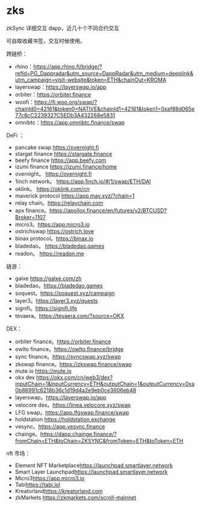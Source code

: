 # zks

zkSync 详细交互 dapp，近几十个不同合约交互

可自取收藏书签，交互时候使用。

跨链桥：
* rhino：<https://app.rhino.fi/bridge/?refId=PG_Dappradar&utm_source=DappRadar&utm_medium=deeplink&utm_campaign=visit-website&token=ETH&chainOut=KROMA>
* layerswap：<https://layerswap.io/app>
* orbiter：<https://orbiter.finance>
* woofi：<https://fi.woo.org/swap/?chainId0=42161&token0=NATIVE&chainId1=42161&token1=0xaf88d065e77c8cC2239327C5EDb3A432268e5831>
* omnibtc：<https://app.omnibtc.finance/swap>

DeFi ：
* pancake swap <https://overnight.fi>
* stargat finance <https://stargate.finance>
* beefy finance <https://app.beefy.com>
* izumi finance <https://izumi.finance/home>
* overnight。 <https://overnight.fi>
* 1inch network。 <https://app.1inch.io/#/1/swap/ETH/DAI>
* oklink。 <https://oklink.com/cn>
* maverick protocol <https://app.mav.xyz/?chain=1>
* relay chain。<https://relaychain.com>
* apx finance。<https://apollox.finance/en/futures/v2/BTCUSD?Broker=1107>
* micro3。<https://app.micro3.io>
* ostrichswap <https://ostrich.love>
* binax protocol。<https://binax.io>
* bladedao。 <https://bladedao.games>
* readon。 <https://readon.me>

链游：
* galxe <https://galxe.com/zh>
* bladedao。<https://bladedao.games>
* soquest。<https://soquest.xyz/campaign>
* layer3。<https://layer3.xyz/quests>
* signifi。<https://signifi.life>
* tevaera。<https://tevaera.com/?source=OKX>

DEX：
* orbiter finance。<https://orbiter.finance>
* owlto finance。<https://owlto.finance/bridge>
* sync finance。<https://syncswap.xyz/swap>
* zkswap finance。<https://zkswap.finance/swap>
* mute.io <https://mute.io>
* okx dex <https://okx.com/cn/web3/dex?inputChain=1&inputCurrency=ETH&outputChain=1&outputCurrency=0xa0b86991c6218b36c1d19d4a2e9eb0ce3606eb48>
* layerswap。<https://layerswap.io/app>
* velocore dex。<https://linea.velocore.xyz/swap>
* LFG swap。<https://app.lfgswap.finance/swap>
* holdstation <https://holdstation.exchange>
* vesync。<https://app.vesync.finance>
* chainge。<https://dapp.chainge.finance/?fromChain=ETH&toChain=ZKSYNC&fromToken=ETH&toToken=ETH>

nft 市场：
* Element NFT Marketplace<https://launchpad.smartlayer.network>
* Smart Layer Launchpad<https://launchpad.smartlayer.network>
* Micro3<https://app.micro3.io>
* Tabi<https://tabi.lol>
* Kreatorland<https://kreatorland.com>
* zkMarkets <https://zkmarkets.com/scroll-mainnet>
